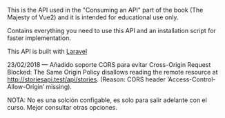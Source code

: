 This is the API used in the "Consuming an API" part of the book (The Majesty of Vue2) and it is intended for educational use only.

Contains everything you need to use this API and an installation script for faster implementation.

This API is built with [Laravel](http://laravel.com)

23/02/2018
— Añadido soporte CORS para evitar Cross-Origin Request Blocked: The Same Origin Policy disallows reading the remote resource at http://storiesapi.test/api/stories. (Reason: CORS header ‘Access-Control-Allow-Origin’ missing).

NOTA: No es una solción configable, es solo para salir adelante con el curso. Mejor consultar otras opciones.